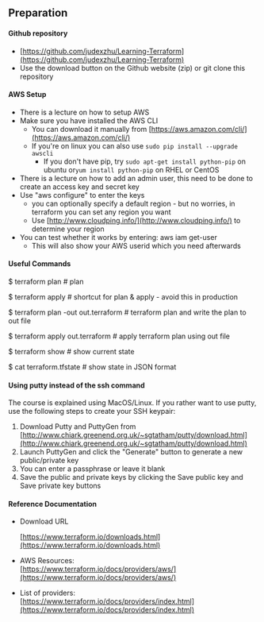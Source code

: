 ## Preparation

#### Github repository

* [https://github.com/judexzhu/Learning-Terraform](https://github.com/judexzhu/Learning-Terraform)
* Use the download button on the Github website \(zip\) or git clone this repository

#### AWS Setup

* There is a lecture on how to setup AWS
* Make sure you have installed the AWS CLI
  * You can download it manually from [https://aws.amazon.com/cli/](https://aws.amazon.com/cli/)
  * If you're on linux you can also use `sudo pip install --upgrade awscli`
    * If you don't have pip, try `sudo apt-get install python-pip` on ubuntu or`yum install python-pip` on RHEL or CentOS
* There is a lecture on how to add an admin user, this need to be done to create an access key and secret key
* Use "aws configure" to enter the keys
  * you can optionally specify a default region - but no worries, in terraform you can set any region you want
  * Use [http://www.cloudping.info/](http://www.cloudping.info/) to determine your region
* You can test whether it works by entering: aws iam get-user
  * This will also show your AWS userid which you need afterwards

#### Useful Commands

$ terraform plan                                  \# plan

$ terraform apply                                 \# shortcut for plan & apply - avoid this in production

$ terraform plan -out out.terraform      \# terraform plan and write the plan to out file

$ terraform apply out.terraform            \# apply terraform plan using out file

$ terraform show                                  \# show current state

$ cat terraform.tfstate                           \# show state in JSON format

#### Using putty instead of the ssh command

The course is explained using MacOS/Linux. If you rather want to use putty, use the following steps to create your SSH keypair:

1. Download Putty and PuttyGen from [http://www.chiark.greenend.org.uk/~sgtatham/putty/download.html](http://www.chiark.greenend.org.uk/~sgtatham/putty/download.html)
2. Launch PuttyGen and click the "Generate" button to generate a new public/private key
3. You can enter a passphrase or leave it blank
4. Save the public and private keys by clicking the Save public key and Save private key buttons

#### Reference Documentation

* Download URL

  [https://www.terraform.io/downloads.html](https://www.terraform.io/downloads.html)

* AWS Resources:  
  [https://www.terraform.io/docs/providers/aws/](https://www.terraform.io/docs/providers/aws/)

* List of providers:  
  [https://www.terraform.io/docs/providers/index.html](https://www.terraform.io/docs/providers/index.html)



